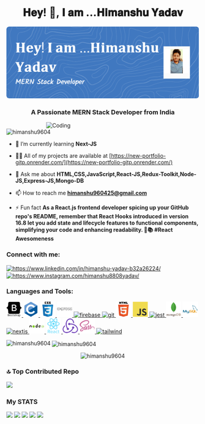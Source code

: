 <h1 align="center">𝐇𝐞𝐲! 👋, 𝐈 𝐚𝐦 ...𝐇𝐢𝐦𝐚𝐧𝐬𝐡𝐮 𝐘𝐚𝐝𝐚𝐯</h1>
<div align="center"> <img width="900"  src="https://raw.githubusercontent.com/Himanshu9604/Himanshu9604/main/github-header-image.png"> </div>
<h3 align="center">A Passionate MERN Stack Developer from India</h3>
<!-- <img align="right" alt="Coding" width="400" src="https://raw.githubusercontent.com/devSouvik/devSouvik/master/gif3.gif"> -->
<img align="right" alt="Coding" width="400" src="https://media.tenor.com/rePDfDWO3XoAAAAd/hacking.gif">

<p align="left"> <img src="https://komarev.com/ghpvc/?username=himanshu9604&label=Profile%20views&color=0e75b6&style=flat" alt="himanshu9604" /> </p>

- 🌱 I’m currently learning **Next-JS**

- 👨‍💻 All of my projects are available at [https://new-portfolio-gitp.onrender.com/](https://new-portfolio-gitp.onrender.com/)

- 💬 Ask me about **HTML,CSS,JavaScript,React-JS,Redux-Toolkit,Node-JS,Express-JS,Mongo-DB**

- 📫 How to reach me **himanshu960425@gmail.com**

- ⚡ Fun fact **As a React.js frontend developer spicing up your GitHub repo's README, remember that React Hooks introduced in version 16.8 let you add state and lifecycle features to functional components, simplifying your code and enhancing readability. 🔗📚 #React Awesomeness**
<h3 align="left">Connect with me:</h3>

<p align="left">
<a href="https://linkedin.com/in/https://www.linkedin.com/in/himanshu-yadav-b32a26224/" target="blank"><img align="center" src="https://raw.githubusercontent.com/rahuldkjain/github-profile-readme-generator/master/src/images/icons/Social/linked-in-alt.svg" alt="https://www.linkedin.com/in/himanshu-yadav-b32a26224/" height="30" width="40" /></a>
<a href="https://instagram.com/https://www.instagram.com/himanshu8808yadav/" target="blank"><img align="center" src="https://raw.githubusercontent.com/rahuldkjain/github-profile-readme-generator/master/src/images/icons/Social/instagram.svg" alt="https://www.instagram.com/himanshu8808yadav/" height="30" width="40" /></a>
</p>

<h3 align="left">Languages and Tools:</h3>
<p align="left"> <a href="https://getbootstrap.com" target="_blank" rel="noreferrer"> <img src="https://raw.githubusercontent.com/devicons/devicon/master/icons/bootstrap/bootstrap-plain-wordmark.svg" alt="bootstrap" width="40" height="40"/> </a> <a href="https://www.cprogramming.com/" target="_blank" rel="noreferrer"> <img src="https://raw.githubusercontent.com/devicons/devicon/master/icons/c/c-original.svg" alt="c" width="40" height="40"/> </a> <a href="https://www.w3schools.com/css/" target="_blank" rel="noreferrer"> <img src="https://raw.githubusercontent.com/devicons/devicon/master/icons/css3/css3-original-wordmark.svg" alt="css3" width="40" height="40"/> </a> <a href="https://expressjs.com" target="_blank" rel="noreferrer"> <img src="https://raw.githubusercontent.com/devicons/devicon/master/icons/express/express-original-wordmark.svg" alt="express" width="40" height="40"/> </a> <a href="https://firebase.google.com/" target="_blank" rel="noreferrer"> <img src="https://www.vectorlogo.zone/logos/firebase/firebase-icon.svg" alt="firebase" width="40" height="40"/> </a> <a href="https://git-scm.com/" target="_blank" rel="noreferrer"> <img src="https://www.vectorlogo.zone/logos/git-scm/git-scm-icon.svg" alt="git" width="40" height="40"/> </a> <a href="https://www.w3.org/html/" target="_blank" rel="noreferrer"> <img src="https://raw.githubusercontent.com/devicons/devicon/master/icons/html5/html5-original-wordmark.svg" alt="html5" width="40" height="40"/> </a> <a href="https://developer.mozilla.org/en-US/docs/Web/JavaScript" target="_blank" rel="noreferrer"> <img src="https://raw.githubusercontent.com/devicons/devicon/master/icons/javascript/javascript-original.svg" alt="javascript" width="40" height="40"/> </a> <a href="https://jestjs.io" target="_blank" rel="noreferrer"> <img src="https://www.vectorlogo.zone/logos/jestjsio/jestjsio-icon.svg" alt="jest" width="40" height="40"/> </a> <a href="https://www.mongodb.com/" target="_blank" rel="noreferrer"> <img src="https://raw.githubusercontent.com/devicons/devicon/master/icons/mongodb/mongodb-original-wordmark.svg" alt="mongodb" width="40" height="40"/> </a> <a href="https://www.mysql.com/" target="_blank" rel="noreferrer"> <img src="https://raw.githubusercontent.com/devicons/devicon/master/icons/mysql/mysql-original-wordmark.svg" alt="mysql" width="40" height="40"/> </a> <a href="https://nextjs.org/" target="_blank" rel="noreferrer"> <img src="https://cdn.worldvectorlogo.com/logos/nextjs-2.svg" alt="nextjs" width="40" height="40"/> </a> <a href="https://nodejs.org" target="_blank" rel="noreferrer"> <img src="https://raw.githubusercontent.com/devicons/devicon/master/icons/nodejs/nodejs-original-wordmark.svg" alt="nodejs" width="40" height="40"/> </a> <a href="https://reactjs.org/" target="_blank" rel="noreferrer"> <img src="https://raw.githubusercontent.com/devicons/devicon/master/icons/react/react-original-wordmark.svg" alt="react" width="40" height="40"/> </a> <a href="https://redux.js.org" target="_blank" rel="noreferrer"> <img src="https://raw.githubusercontent.com/devicons/devicon/master/icons/redux/redux-original.svg" alt="redux" width="40" height="40"/> </a> <a href="https://sass-lang.com" target="_blank" rel="noreferrer"> <img src="https://raw.githubusercontent.com/devicons/devicon/master/icons/sass/sass-original.svg" alt="sass" width="40" height="40"/> </a> <a href="https://tailwindcss.com/" target="_blank" rel="noreferrer"> <img src="https://www.vectorlogo.zone/logos/tailwindcss/tailwindcss-icon.svg" alt="tailwind" width="40" height="40"/> </a> </p>

<p><img align="left" src="https://github-readme-stats.vercel.app/api/top-langs?username=himanshu9604&show_icons=true&locale=en&layout=compact" alt="himanshu9604" /></p>

<p>&nbsp;<img align="center" src="https://github-readme-stats.vercel.app/api?username=himanshu9604&show_icons=true&locale=en" alt="himanshu9604" /></p>

<p align="center"><img src="https://github-readme-streak-stats.herokuapp.com/?user=himanshu9604" alt="himanshu9604" /></p>

### 🔝 Top Contributed Repo
![](https://github-contributor-stats.vercel.app/api?username=Himanshu9604&limit=5&theme=flat&combine_all_yearly_contributions=true)

### My STATS
[![](https://raw.githubusercontent.com/Himanshu9604/github-profile-summary-cards-example/master/profile-summary-card-output/darcula/0-profile-details.svg)](https://github.com/Himanshu9604/github-profile-summary-cards)
[![](https://raw.githubusercontent.com/Himanshu9604/github-profile-summary-cards-example/master/profile-summary-card-output/darcula/1-repos-per-language.svg)](https://github.com/Himanshu9604/github-profile-summary-cards) [![](https://raw.githubusercontent.com/Himanshu9604/github-profile-summary-cards-example/master/profile-summary-card-output/darcula/2-most-commit-language.svg)](https://github.com/Himanshu9604/github-profile-summary-cards)
[![](https://raw.githubusercontent.com/Himanshu9604/github-profile-summary-cards-example/master/profile-summary-card-output/darcula/3-stats.svg)](https://github.com/Himanshu9604/github-profile-summary-cards) [![](https://raw.githubusercontent.com/Himanshu9604/github-profile-summary-cards-example/master/profile-summary-card-output/darcula/4-productive-time.svg)](https://github.com/Himanshu9604/github-profile-summary-cards)

